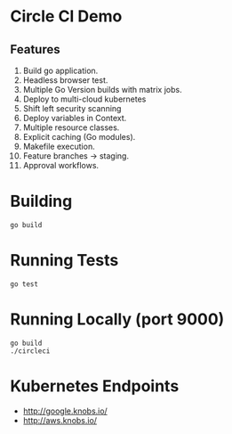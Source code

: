 # Circle CI Demo

## Features
 1. Build go application.
 2. Headless browser test.
 3. Multiple Go Version builds with matrix jobs.
 4. Deploy to multi-cloud kubernetes
 5. Shift left security scanning
 6. Deploy variables in Context.
 7. Multiple resource classes.
 8. Explicit caching (Go modules).
 9. Makefile execution.
 10. Feature branches -> staging.
 11. Approval workflows.

# Building

```
go build
```

# Running Tests

```
go test
```

# Running Locally (port 9000)

```
go build
./circleci
```

# Kubernetes Endpoints

 * http://google.knobs.io/
 * http://aws.knobs.io/

